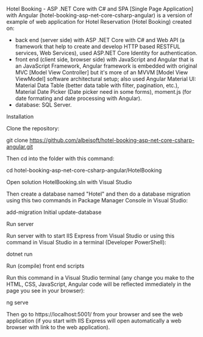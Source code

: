 Hotel Booking - ASP .NET Core with C# and SPA [Single Page Application] with Angular (hotel-booking-asp-net-core-csharp-angular) is a version of example of web application for Hotel Reservation (Hotel Booking) created on:
- back end (server side) with ASP .NET Core with C# and Web API (a framework that help to create and develop HTTP based RESTFUL services, Web Services), used ASP.NET Core Identity for authentication.
- front end (client side, browser side) with JavaScript and Angular that is an JavaScript Framework, Angular framework is embedded with original MVC [Model View Controller] but it's more of an MVVM [Model View ViewModel] software architectural setup; also used Angular Material UI: Material Data Table (better data table with filter, pagination, etc.), Material Date Picker (Date picker need in some forms), moment.js (for date formating and date processing with Angular).
- database: SQL Server. 

Installation

Clone the repository:

git clone https://github.com/albeisoft/hotel-booking-asp-net-core-csharp-angular.git

Then cd into the folder with this command:

cd hotel-booking-asp-net-core-csharp-angular/HotelBooking

Open solution HotelBooking.sln with Visual Studio

Then create a database named "Hotel" and then do a database migration using this two commands in Package Manager Console in Visual Studio:

add-migration Initial
update-database

Run server

Run server with <F5> to start IIS Express from Visual Studio or using this command in Visual Studio in a terminal (Developer PowerShell):

dotnet run

Run (compile) front end scripts

Run this command in a Visual Studio terminal (any change you make to the HTML, CSS, JavaScript, Angular code will be reflected immediately in the page you see in your browser):

ng serve

Then go to https://localhost:5001/ from your browser and see the web application (if you start with IIS Express will open automatically a web browser with link to the web application).